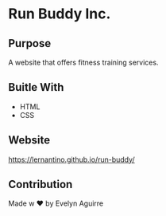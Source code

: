 # Run Buddy Inc.

## Purpose
A website that offers fitness training services.

## Buitle With
* HTML
* CSS

## Website
https://lernantino.github.io/run-buddy/

## Contribution
Made w ❤️ by Evelyn Aguirre
